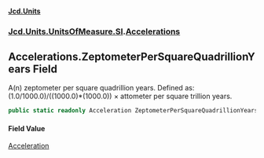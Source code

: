 #### [Jcd.Units](index.md 'index')
### [Jcd.Units.UnitsOfMeasure.SI](Jcd.Units.UnitsOfMeasure.SI.md 'Jcd.Units.UnitsOfMeasure.SI').[Accelerations](Accelerations.md 'Jcd.Units.UnitsOfMeasure.SI.Accelerations')

## Accelerations.ZeptometerPerSquareQuadrillionYears Field

A(n) zeptometer per square quadrillion years. Defined as: (1.0/1000.0)/((1000.0)*(1000.0)) × attometer per square trillion years.

```csharp
public static readonly Acceleration ZeptometerPerSquareQuadrillionYears;
```

#### Field Value
[Acceleration](Acceleration.md 'Jcd.Units.UnitTypes.Acceleration')